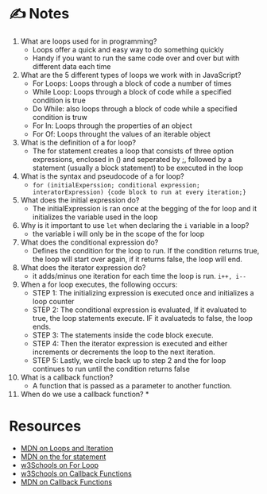 # ✍️ Notes

1. What are loops used for in programming?
    * Loops offer a quick and easy way to do something quickly
    * Handy if you want to run the same code over and over but with different data each time
2. What are the 5 different types of loops we work with in JavaScript?
    * For Loops: Loops through a block of code a number of times
    * While Loop: Loops through a block of code while a specified condition is true
    * Do While: also loops through a block of code while a specified condition is truw
    * For In: Loops through the properties of an object
    * For Of: Loops throught the values of an iterable object
3. What is the definition of a for loop?
    * The for statement creates a loop that consists of three option expressions, enclosed in () and seperated by ;, followed by a statement (usually a block statement) to be executed in the loop
4. What is the syntax and pseudocode of a for loop?
    * ``` for (initialExperssion; conditional expression; interatorExpression) {code block to run at every iteration;} ```
5. What does the initial expression do?
    * The initialExpression is ran once at the begging of the for loop and it initializes the variable used in the loop
6. Why is it important to use `let` when declaring the `i` variable in a loop?
    * the variable i will only be in the scope of the for loop
7. What does the conditional expression do?
    * Defines the condition for the loop to run. If the condition returns true, the loop will start over again, if it returns false, the loop will end.
8. What does the iterator expression do?
    * it adds/minus one iteration for each time the loop is run.
    `i++, i--`
9. When a for loop executes, the following occurs:
    * STEP 1: The initializing expression is executed once and initializes a loop counter
    * STEP 2: The conditional expression is evaluated, If it evaluated to true, the loop statements execute. IF it avaluateds to false, the loop ends.
    * STEP 3: The statements inside the code block execute.
    * STEP 4: Then the iterator expression is executed and either increments or decrements the loop to the next iteration.
    * STEP 5: Lastly, we circle back up to step 2 and the for loop continues to run until the condition returns false
10. What is a callback function?
    * A function that is passed as a parameter to another function.
11. When do we use a callback function?
    * 


# Resources
- [MDN on Loops and Iteration](https://developer.mozilla.org/en-US/docs/Web/JavaScript/Guide/Loops_and_iteration)
- [MDN on the for statement](https://developer.mozilla.org/en-US/docs/Web/JavaScript/Reference/Statements/for)
- [w3Schools on For Loop](https://www.w3schools.com/js/js_loop_for.asp)
- [w3Schools on Callback Functions](https://www.w3schools.com/js/js_callback.asp)
- [MDN on Callback Functions](https://developer.mozilla.org/en-US/docs/Glossary/Callback_function)